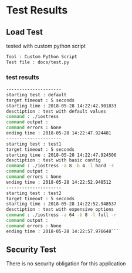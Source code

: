 # Test Results
## Load Test
tested with custom python script
``` sh
Tool : Custom Python Script
Test file : docs/test.py
```

### test results
``` sh
---------------------
starting test : default
target timeout : 5 seconds
starting time : 2018-05-28 14:22:42.901833
desctiption : test with default values
command : ./iostress
command output : 
command errors : None
ending time : 2018-05-28 14:22:47.924481
---------------------
starting test : test1
target timeout : 5 seconds
starting time : 2018-05-28 14:22:47.924506
desctiption : test with basic config
command : ./iostress -a 8 -b 4 -l hard -r
command output : 
command errors : None
ending time : 2018-05-28 14:22:52.948512
---------------------
starting test : test2
target timeout : 5 seconds
starting time : 2018-05-28 14:22:52.948537
desctiption : test with expensive options
command : ./iostress -a 64 -b 8 -l full -r
command output : 
command errors : None
ending time : 2018-05-28 14:22:57.976648```
```


## Security Test
There is no security obligation for this application

